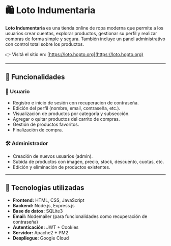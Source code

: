 # 🛍️ Loto Indumentaria

**Loto Indumentaria** es una tienda online de ropa moderna que permite a los usuarios crear cuentas, explorar productos, gestionar su perfil y realizar compras de forma simple y segura. También incluye un panel administrativo con control total sobre los productos.

👉 Visitá el sitio en: [https://loto.hopto.org](https://loto.hopto.org)

---

## 🚀 Funcionalidades

### 👤 Usuario

- Registro e inicio de sesión con recuperacion de contraseña.
- Edición del perfil (nombre, email, contraseña, etc.).
- Visualización de productos por categoría y subsección.
- Agregar o quitar productos del carrito de compras.
- Gestión de productos favoritos.
- Finalización de compra.

### 🛠️ Administrador

- Creación de nuevos usuarios (admin).
- Subida de productos con imagen, precio, stock, descuento, cuotas, etc.
- Edición y eliminación de productos existentes.

---

## 🧰 Tecnologías utilizadas

- **Frontend:** HTML, CSS, JavaScript
- **Backend:** Node.js, Express.js
- **Base de datos:** SQLite3
- **Email:** Nodemailer (para funcionalidades como recuperación de contraseña)
- **Autenticación:** JWT + Cookies
- **Servidor:** Apache2 + PM2
- **Despliegue:** Google Cloud
